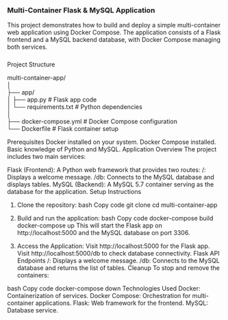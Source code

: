 <h3>Multi-Container Flask & MySQL Application</h3>
<p></p>This project demonstrates how to build and deploy a simple multi-container web application using Docker Compose. The application consists of a Flask frontend and a MySQL backend database, with Docker Compose managing both services.</p>

<h5></h5>Project Structure</h5>
<p></p>multi-container-app/<br>
│<br>
├── app/<br>
│   ├── app.py               # Flask app code<br>
│   └── requirements.txt      # Python dependencies<br>
│<br>
├── docker-compose.yml        # Docker Compose configuration<br>
└── Dockerfile                # Flask container setup<br>
</p>
Prerequisites
Docker installed on your system.
Docker Compose installed.
Basic knowledge of Python and MySQL.
Application Overview
The project includes two main services:

Flask (Frontend): A Python web framework that provides two routes:
/: Displays a welcome message.
/db: Connects to the MySQL database and displays tables.
MySQL (Backend): A MySQL 5.7 container serving as the database for the application.
Setup Instructions
1. Clone the repository:
bash
Copy code
git clone <repository-url>
cd multi-container-app
2. Build and run the application:
bash
Copy code
docker-compose build
docker-compose up
This will start the Flask app on http://localhost:5000 and the MySQL database on port 3306.

3. Access the Application:
Visit http://localhost:5000 for the Flask app.
Visit http://localhost:5000/db to check database connectivity.
Flask API Endpoints
/: Displays a welcome message.
/db: Connects to the MySQL database and returns the list of tables.
Cleanup
To stop and remove the containers:

bash
Copy code
docker-compose down
Technologies Used
Docker: Containerization of services.
Docker Compose: Orchestration for multi-container applications.
Flask: Web framework for the frontend.
MySQL: Database service.
